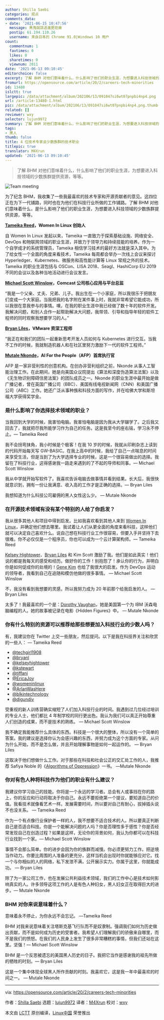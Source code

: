 ```yaml
---
author: Shilla Saebi
categories: 观点
comments_data:
- date: '2021-06-15 10:47:56'
  message: 黑鬼就該送進肥皂廠
  postip: 61.194.110.26
  username: 来自日本的 Chrome 91.0|Windows 10 用户
count:
  commentnum: 1
  favtimes: 0
  likes: 0
  sharetimes: 0
  viewnum: 2011
date: '2021-06-13 09:10:45'
editorchoice: false
excerpt: 了解 BHM 对他们意味着什么，什么影响了他们的职业生涯，为想要进入科技领域的少数族群提供资源，等等。
fromurl: https://opensource.com/article/20/2/careers-tech-minorities
id: 13480
islctt: true
largepic: /data/attachment/album/202106/13/091047si6wt07pnpbi4np4.png
url: /article-13480-1.html
pic: /data/attachment/album/202106/13/091047si6wt07pnpbi4np4.png.thumb.jpg
related: []
reviewer: wxy
selector: lujun9972
summary: 了解 BHM 对他们意味着什么，什么影响了他们的职业生涯，为想要进入科技领域的少数族群提供资源，等等。
tags:
- 黑人
thumb: false
title: 4 位技术专家谈少数族群的技术职业
titlepic: true
translator: M4Xrun
updated: '2021-06-13 09:10:45'
---
```



> 
> 了解 BHM 对他们意味着什么，什么影响了他们的职业生涯，为想要进入科技领域的少数族群提供资源，等等。
> 
> 
> 


![Team meeting](/data/attachment/album/202106/13/091047si6wt07pnpbi4np4.png "Team meeting")


为了纪念 BHM，我收集了一些我最喜欢的技术专家和开源贡献者的意见。这四位正在为下一代铺路，同时也在为他们在科技行业所做的工作铺路。了解 BHM 对他们意味着什么，是什么影响了他们的职业生涯，为想要进入科技领域的少数族群提供资源，等等。


**[Tameika Reed](https://www.linkedin.com/in/tameika-reed-1a7290128/)，Women In Linux 创始人**


自 Women In Linux 发起以来，Tameika 一直致力于探索基础设施、网络安全、DevOps 和物联网领域的职业生涯，并致力于领导力和持续技能的培养。作为一个自学成才的系统管理员，Tameika 相信学习技术的最好方法就是深入其中。为了给女性一个全面的角度来看技术，Tameika 每周都会举办一次线上会议来探讨 Hyperledger、Kubernetes、微服务和高性能计算等 Linux 常规之外的技术。Tameika 的职业生涯包括与 OSCon、LISA 2018、Seagl、HashiCorp EU 2019 不同的会议以及各种当地活动进行会议发言。


**[Michael Scott Winslow](https://twitter.com/michaelswinslow)，Comcast 公司核心应用与平台总监**


“我是一个父亲、丈夫、兄弟、儿子。我出生在一个小家庭，所以我很乐于把朋友们变成一个大家庭。当我把我的名字附在某件事上时，我就非常希望它能成功，所以我很在意我参与的事情。噢，在我的职业生涯中我已经做了数十年的软件开发。我解决问题，和别人合作一起帮助解决大问题，我带领、引导和指导年轻的软件工程师的同时观察我想要学习的人。”


**[Bryan Liles](https://twitter.com/bryanl)，VMware 资深工程师**


“我正在和我们的团队一起重新思考开发人员如何与 Kubernetes 进行交互。当我不工作的时候，我就制造机器人和在社区里努力激励下一代的软件工程师。”


**[Mutale Nkonde](https://twitter.com/mutalenkonde)，AI For the People（AFP）首席执行官**


AFP 是一家非营利性的创意机构。在创办非营利组织之前，Nkonde 从事人工智能治理工作。在此期间，她是向美国众议院提出《算法和深度伪造算法法案》以及《无生物识别障碍住房法案》的团队成员之一。Nkonde 的职业生涯中最开始是做广播记者，曾在英国广播公司（BBC）、美国有线电视新闻网（CNN）和美国广播公司（ABC）工作。她还广泛从事种族和科技方面的写作，并在哈佛大学和斯坦福大学获得奖学金。


### 是什么影响了你选择技术领域的职业？


当我回到大学的时候，我害怕电脑。我害怕电脑是因为我从大学辍学了。之后我又回去了，我就把尽我所能学习作为自己的任务。这是我至今的座右铭，学习永不停止。— Tameika Reed


我不会拐弯抹角，我小时候是个极客！在我 10 岁的时候，我就从印刷杂志上读到的代码开始每天写 GW-BASIC。在我上高中的时候，我给了自己一点喘息的时间来享受生活，但是当到了为大学选择专业的时候，这是一个很容易做出的选择。我留在了科技行业，这得感谢我一路走来遇到的了不起的导师和同事。— Michael Scott Winslow


我从中学就开始写软件了。我喜欢告诉电脑去做事情并看到结果。长大后，我很快就意识到，拥有一份让我满意、收入高的工作才是正确的选择。— Bryan Liles


我想知道为什么科技公司雇佣的黑人女性这么少。 — Mutale Nkonde


### 在开源技术领域有没有某个特别的人给了你启发？


我从很多其他人和项目中得到启发。比如我喜欢看到其他人来到 [Women In Linux](https://twitter.com/WomenInLinux)，并确定他们想去哪里。我试着让人们从更全面的角度来看科技，这样他们就可以决定自己喜欢什么。说自己想在科技行业工作很容易，但要入手并坚持下去很难。你不必仅仅是一个程序员，你也可以成为一个云计算架构师。— Tameika Reed


[Kelsey Hightower](https://twitter.com/kelseyhightower)、[Bryan Liles](https://twitter.com/bryanl) 和 Kim Scott 激励了我。他们是如此真实！他们说的都是我每天的感受和经历。做好你的工作！别抱怨了！承认你的行为，并明白你是如何促成你的处境的！[Gene Kim](https://twitter.com/RealGeneKim) 也给了我很大的启发。作为 DevOps 运动的领导者，我看到自己在追随和模仿他做的很多事情。 — Michael Scott Winslow


不，我没有看到我想要的灵感，所以我努力成为 20 年前那个给我启发的人。 — Bryan Liles


太多了！我最喜欢的一个是：[Dorothy Vaughan](https://en.wikipedia.org/wiki/Dorothy_Vaughan)，她是美国第一个为 IBM 沃森电脑编程的人。她的故事被记录在电影《Hidden Figures》中。 — Mutale Nkonde


### 你有什么特别的资源可以推荐给那些想要加入科技行业的少数人吗？


有，我建议你在 Twitter 上交一些朋友，然后提问。以下是我在科技界关注和欣赏的一些人： — Tameika Reed


* [@techgirl1908](https://twitter.com/techgirl1908)
* [@bryanl](https://twitter.com/bryanl)
* [@kelseyhightower](https://twitter.com/kelseyhightower)
* [@kstewart](https://twitter.com/kstewart)
* [@tiffani](https://twitter.com/tiffani)
* [@EricaJoy](https://twitter.com/EricaJoy)
* [@womeninlinux](https://twitter.com/WomenInLinux)
* [@ArlanWasHere](https://twitter.com/ArlanWasHere)
* [@blkintechnology](https://twitter.com/blkintechnology)
* [@digundiv](https://twitter.com/digundiv)


受重视的新人训练营确实缩短了人们加入科技行业的时间。我遇到过几位经过培训的专业人士，他们都比 4 年制学校的同行更出色。我认为我们可以真正开始尊重人们创造的成果，而不是技术的熟练。 — Michael Scott Winslow


我不确定我能推荐什么具体的东西。科技是一个很大的整体，所以没有一个简单的答案。我的建议是选择你认为会感兴趣的东西，并努力成为这个方面的专家。从问为什么开始，而不是怎么做，并且开始理解事物是如何一起运作的。 — Bryan Liles


这取决于他们想做什么工作。对于那些在科技和社会公正的交汇处工作的人，我推荐 Safiya Noble 的《[Algorithms of Oppression](http://algorithmsofoppression.com/)》一书。 —Mutale Nkonde


### 你对有色人种将科技作为他们的职业有什么建议？


我建议你学习自己的技能。你将是一个永远的学习者。总会有人或事挡在你的路上，你的反应和行动将取决于你自己。永远不要拒绝第一个提议，要知道自己的价值。我看技术就像看艺术一样。发展需要时间，所以要对自己有耐心，拔掉插头说不也没关系。 — Tameika Reed


作为一个有点像行业保护者一样的人，我不想要不适合技术的人。所以要真正判断自己是否适合科技。你是一个能解决问题的人吗？你是否理性多于感性？你是否经常发现自己在创造过程？如果是这样，无论你的背景如何，我认为你都可以在科技行业找到一个家。— Michael Scott Winslow


事情不会那么简单。你的进步会因为你的族群而减慢。你必须更努力工作。把逆境当作动力。你要比周围的人准备的更充分，这样当机会出现时你就能够应对它。找一个与你相似的人的网络，私下发泄不满，公开展示实力。你属于这里，你就能成功。 — Bryan Liles


除了为一家公司工作，也在发展公共利益技术领域，我们的工作中心是技术如何影响真实的人。许多领导这项工作的人是有色人种妇女，黑人妇女正在取得巨大的进步。— Mutale Nkonde


### BHM 对你来说意味着什么？


意味着永不停止，为你永远不会忘记。 —Tameika Reed


BHM 对我来说意味着关注塔斯克基飞行队而不是奴隶制。强调我们如何为历史做出贡献，而不是如何成为历史的受害者。我希望人们理解我们的骄傲来自哪里，而不是我们的愤怒。在我们的人民身上发生了很多非常糟糕的事情，但我们还站在这里。坚强！— Michael Scott Winslow


BHM 是一个反思被遗忘的美国黑人历史的日子。我把它当作是感谢我的祖先所做的牺牲的时刻。— Bryan Liles


这是一个集中体现全球黑人所作贡献的时刻。我喜欢它，这是我一年中最喜欢的时间之一。 — Mutale Nkonde




---


via: <https://opensource.com/article/20/2/careers-tech-minorities>


作者：[Shilla Saebi](https://opensource.com/users/shillasaebi) 选题：[lujun9972](https://github.com/lujun9972) 译者：[M4Xrun](https://github.com/M4Xrun) 校对：[wxy](https://github.com/wxy)


本文由 [LCTT](https://github.com/LCTT/TranslateProject) 原创编译，[Linux中国](https://linux.cn/) 荣誉推出